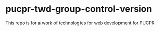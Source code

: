 # pucpr-twd-group-control-version
This repo is for a work of technologies for web development for PUCPR
